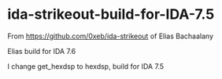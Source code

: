 # ida-strikeout-build-for-IDA-7.5
From https://github.com/0xeb/ida-strikeout of Elias Bachaalany

Elias build for IDA 7.6

I change get_hexdsp to hexdsp, build for IDA 7.5
